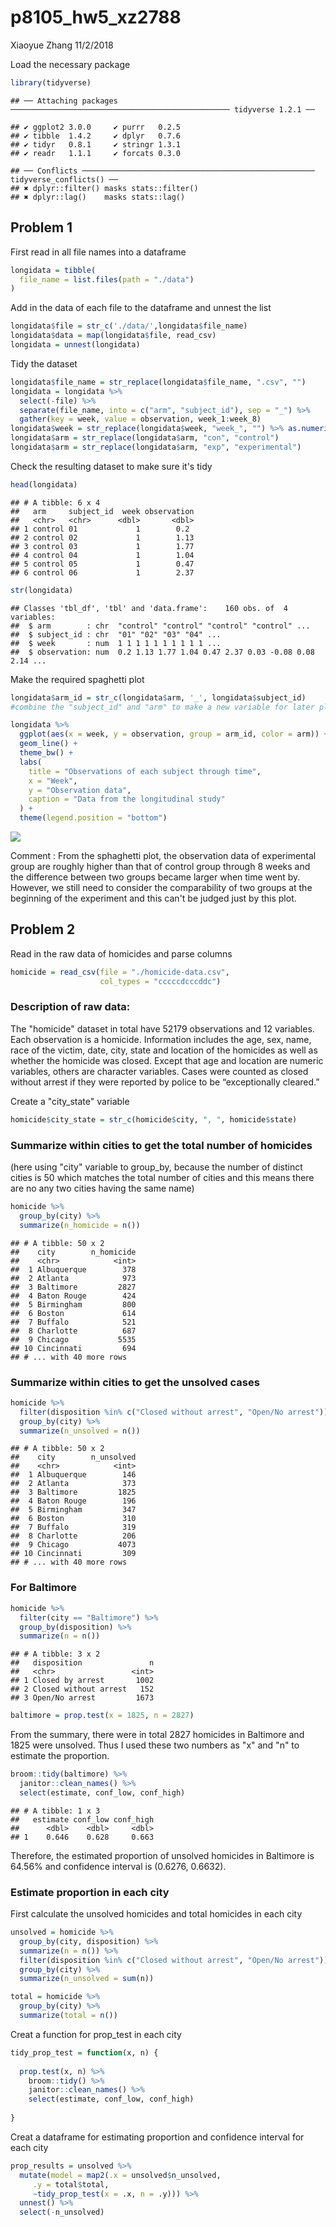 p8105\_hw5\_xz2788
================
Xiaoyue Zhang
11/2/2018

Load the necessary package

``` r
library(tidyverse)
```

    ## ── Attaching packages ───────────────────────────────────────────────── tidyverse 1.2.1 ──

    ## ✔ ggplot2 3.0.0     ✔ purrr   0.2.5
    ## ✔ tibble  1.4.2     ✔ dplyr   0.7.6
    ## ✔ tidyr   0.8.1     ✔ stringr 1.3.1
    ## ✔ readr   1.1.1     ✔ forcats 0.3.0

    ## ── Conflicts ──────────────────────────────────────────────────── tidyverse_conflicts() ──
    ## ✖ dplyr::filter() masks stats::filter()
    ## ✖ dplyr::lag()    masks stats::lag()

Problem 1
---------

First read in all file names into a dataframe

``` r
longidata = tibble(
  file_name = list.files(path = "./data")
)
```

Add in the data of each file to the dataframe and unnest the list

``` r
longidata$file = str_c('./data/',longidata$file_name)
longidata$data = map(longidata$file, read_csv)
longidata = unnest(longidata)
```

Tidy the dataset

``` r
longidata$file_name = str_replace(longidata$file_name, ".csv", "")
longidata = longidata %>% 
  select(-file) %>% 
  separate(file_name, into = c("arm", "subject_id"), sep = "_") %>% 
  gather(key = week, value = observation, week_1:week_8)
longidata$week = str_replace(longidata$week, "week_", "") %>% as.numeric()
longidata$arm = str_replace(longidata$arm, "con", "control")
longidata$arm = str_replace(longidata$arm, "exp", "experimental")
```

Check the resulting dataset to make sure it's tidy

``` r
head(longidata)
```

    ## # A tibble: 6 x 4
    ##   arm     subject_id  week observation
    ##   <chr>   <chr>      <dbl>       <dbl>
    ## 1 control 01             1        0.2 
    ## 2 control 02             1        1.13
    ## 3 control 03             1        1.77
    ## 4 control 04             1        1.04
    ## 5 control 05             1        0.47
    ## 6 control 06             1        2.37

``` r
str(longidata)
```

    ## Classes 'tbl_df', 'tbl' and 'data.frame':    160 obs. of  4 variables:
    ##  $ arm        : chr  "control" "control" "control" "control" ...
    ##  $ subject_id : chr  "01" "02" "03" "04" ...
    ##  $ week       : num  1 1 1 1 1 1 1 1 1 1 ...
    ##  $ observation: num  0.2 1.13 1.77 1.04 0.47 2.37 0.03 -0.08 0.08 2.14 ...

Make the required spaghetti plot

``` r
longidata$arm_id = str_c(longidata$arm, '_', longidata$subject_id)
#combine the "subject_id" and "arm" to make a new variable for later plotting

longidata %>% 
  ggplot(aes(x = week, y = observation, group = arm_id, color = arm)) +
  geom_line() +
  theme_bw() +
  labs(
    title = "Observations of each subject through time",
    x = "Week",
    y = "Observation data",
    caption = "Data from the longitudinal study"
  ) +
  theme(legend.position = "bottom")
```

![](p8105_hw5_xz2788_files/figure-markdown_github/spaghetti_plot-1.png)

Comment : From the sphaghetti plot, the observation data of experimental group are roughly higher than that of control group through 8 weeks and the difference between two groups became larger when time went by. However, we still need to consider the comparability of two groups at the beginning of the experiment and this can't be judged just by this plot.

Problem 2
---------

Read in the raw data of homicides and parse columns

``` r
homicide = read_csv(file = "./homicide-data.csv",
                    col_types = "cccccdcccddc")
```

### Description of raw data:

The "homicide" dataset in total have 52179 observations and 12 variables. Each observation is a homicide. Information includes the age, sex, name, race of the victim, date, city, state and location of the homicides as well as whether the homicide was closed. Except that age and location are numeric variables, others are character variables. Cases were counted as closed without arrest if they were reported by police to be “exceptionally cleared.”

Create a "city\_state" variable

``` r
homicide$city_state = str_c(homicide$city, ", ", homicide$state)
```

### Summarize within cities to get the total number of homicides

(here using "city" variable to group\_by, because the number of distinct cities is 50 which matches the total number of cities and this means there are no any two cities having the same name)

``` r
homicide %>% 
  group_by(city) %>% 
  summarize(n_homicide = n())
```

    ## # A tibble: 50 x 2
    ##    city        n_homicide
    ##    <chr>            <int>
    ##  1 Albuquerque        378
    ##  2 Atlanta            973
    ##  3 Baltimore         2827
    ##  4 Baton Rouge        424
    ##  5 Birmingham         800
    ##  6 Boston             614
    ##  7 Buffalo            521
    ##  8 Charlotte          687
    ##  9 Chicago           5535
    ## 10 Cincinnati         694
    ## # ... with 40 more rows

### Summarize within cities to get the unsolved cases

``` r
homicide %>% 
  filter(disposition %in% c("Closed without arrest", "Open/No arrest")) %>%
  group_by(city) %>% 
  summarize(n_unsolved = n())
```

    ## # A tibble: 50 x 2
    ##    city        n_unsolved
    ##    <chr>            <int>
    ##  1 Albuquerque        146
    ##  2 Atlanta            373
    ##  3 Baltimore         1825
    ##  4 Baton Rouge        196
    ##  5 Birmingham         347
    ##  6 Boston             310
    ##  7 Buffalo            319
    ##  8 Charlotte          206
    ##  9 Chicago           4073
    ## 10 Cincinnati         309
    ## # ... with 40 more rows

### For Baltimore

``` r
homicide %>% 
  filter(city == "Baltimore") %>% 
  group_by(disposition) %>% 
  summarize(n = n()) 
```

    ## # A tibble: 3 x 2
    ##   disposition               n
    ##   <chr>                 <int>
    ## 1 Closed by arrest       1002
    ## 2 Closed without arrest   152
    ## 3 Open/No arrest         1673

``` r
baltimore = prop.test(x = 1825, n = 2827)  
```

From the summary, there were in total 2827 homicides in Baltimore and 1825 were unsolved. Thus I used these two numbers as "x" and "n" to estimate the proportion.

``` r
broom::tidy(baltimore) %>% 
  janitor::clean_names() %>% 
  select(estimate, conf_low, conf_high)
```

    ## # A tibble: 1 x 3
    ##   estimate conf_low conf_high
    ##      <dbl>    <dbl>     <dbl>
    ## 1    0.646    0.628     0.663

Therefore, the estimated proportion of unsolved homicides in Baltimore is 64.56% and confidence interval is (0.6276, 0.6632).

### Estimate proportion in each city

First calculate the unsolved homicides and total homicides in each city

``` r
unsolved = homicide %>% 
  group_by(city, disposition) %>% 
  summarize(n = n()) %>% 
  filter(disposition %in% c("Closed without arrest", "Open/No arrest")) %>% 
  group_by(city) %>% 
  summarize(n_unsolved = sum(n))

total = homicide %>% 
  group_by(city) %>% 
  summarize(total = n())
```

Creat a function for prop\_test in each city

``` r
tidy_prop_test = function(x, n) {
  
  prop.test(x, n) %>% 
    broom::tidy() %>% 
    janitor::clean_names() %>% 
    select(estimate, conf_low, conf_high)
  
}
```

Creat a dataframe for estimating proportion and confidence interval for each city

``` r
prop_results = unsolved %>% 
  mutate(model = map2(.x = unsolved$n_unsolved, 
     .y = total$total, 
     ~tidy_prop_test(x = .x, n = .y))) %>% 
  unnest() %>% 
  select(-n_unsolved)
```
